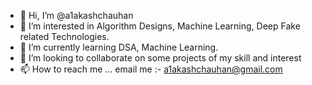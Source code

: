 - 👋 Hi, I’m @a1akashchauhan
- 👀 I’m interested in Algorithm Designs, Machine Learning, Deep Fake related Technologies.
- 🌱 I’m currently learning DSA, Machine Learning.
- 💞️ I’m looking to collaborate on some projects of my skill and interest
- 📫 How to reach me ... email me :- a1akashchauhan@gmail.com


